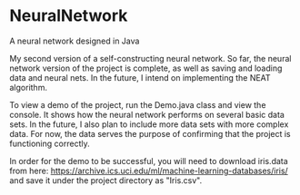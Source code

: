 # NeuralNetwork
A neural network designed in Java

My second version of a self-constructing neural network. So far, the neural network version of the project is complete, as well as saving and loading data and neural nets.
In the future, I intend on implementing the NEAT algorithm.

To view a demo of the project, run the Demo.java class and view the console. It shows how the neural network performs on several basic data sets. In the future, I also plan
to include more data sets with more complex data. For now, the data serves the purpose of confirming that the project is functioning correctly.

In order for the demo to be successful, you will need to download iris.data from here: https://archive.ics.uci.edu/ml/machine-learning-databases/iris/
and save it under the project directory as "Iris.csv".

